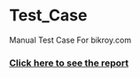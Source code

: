 # Test_Case
Manual
 Test Case For bikroy.com
<h3><a href="https://bikroy.com/"> Click here to see the report </a></h3>
